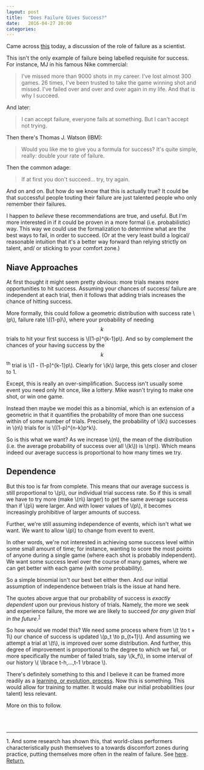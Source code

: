 ```yaml
---
layout: post
title:  "Does Failure Gives Success?"
date:   2016-04-27 20:00 
categories: 
---
```


Came across [this](http://www.nature.com/naturejobs/2010/101118/pdf/nj7322-467a.pdf) today, a discussion 
of the role of failure as a scientist.  

This isn't the only example of failure being labelled requisite for success. For instance, MJ in his famous Nike commercial:

>I've missed more than 9000 shots in my career. I've lost almost 300 games. 26 times, I've been trusted to take the game winning shot and missed. I've failed over and over and over again in my life. And that is why I succeed.

And later: 
    
>I can accept failure, everyone fails at something. But I can't accept not trying.
    
Then there's Thomas J. Watson (IBM): 

>Would you like me to give you a formula for success? It's quite simple, really: double your rate of failure. 
    
Then the common adage: 

>If at first you don't succeed... try, try again. 
    
And on and on. But how do we know that this is actually true? It could be that successful people touting their failure are just talented people who only remember their failures.

I happen to *believe* these recommendations are true, and useful. But I'm more interested in if it could be proven in a more formal (i.e. probabilistic) way. This way we could use the formalization to determine what are the best ways to fail, in order to succeed. (Or at the very least build a logical/ reasonable intuition that it's a better way forward than relying strictly on talent, and/ or sticking to your comfort zone.)   

## Niave Approaches

At first thought it might seem pretty obvious: more trials means more opportunities to hit success. Assuming your chances of success/ failure are independent at each trial, then it follows that adding trials increases the chance of hitting success. 

More formally, this could follow a geometric distribution with success rate \\(p\\), failure rate \\((1-p)\\), where your probability of needing $$k$$ trials to hit your first success is \\((1-p)^{k-1}p\\). And so by complement the chances of your having success by the $$k$$<sup>th</sup> trial is \\(1 - (1-p)^{k-1}p\\). Clearly for \\(k\\) large, this gets closer and closer to 1.

Except, this is really an over-simplification. Success isn't usually some event you need only hit once, like a lottery. Mike wasn't trying to make one shot, or win one game.

Instead then maybe we model this as a binomial, which is an extension of a geometric in that it quantifies the probability of more than one success within of some number of trials. Precisely, the probability of \\(k\\) successes in \\(n\\) trials for is \\((1-p)^{n-k}p^k\\). 

So is this what we want? As we increase \\(n\\), the mean of the distribution (i.e. the average probability of success over all \\(k\\)) is \\(np\\). Which means indeed our average success is proportional to how many times we try. 

## Dependence

But this too is far from complete. This means that our average success is still proportional to \\(p\\), our individual trial success rate. So if this is small we have to try more (make \\(n\\) larger) to get the same average success than if \\(p\\) were larger. And with lower values of \\(p\\), it becomes increasingly prohibitive of larger amounts of success.  

Further, we're still assuming independence of events, which isn't what we want. We want to allow \\(p\\) to change from event to event. 

In other words, we're not interested in achieving some success level within some small amount of time; for instance, wanting to score the most points of anyone during a single game (where each shot is probably independent). We want some success level over the course of many games, where we can get better with each game (with some probability). 

So a simple binomial isn't our best bet either then. And our initial assumption of independence between trials is the issue at hand here. 

The quotes above argue that our probability of success is *exactly dependent* upon our previous history of trials. Namely, the more we seek and experience failure, the more we are likely to succeed _for any given trial in the future_.<sup id="a1">[1](#f1)</sup>

So how would we model this? We need some process where from \\(t \to t + 1\\) our chance of success is updated \\(p\_t \to p\_{t+1}\\). And assuming we attempt a trial at \\(t\\), is improved over some distribution. And further, this degree of improvement is proportional to the degree to which we fail, or more specifically the number of failed trials, say \\(k_f\\), in some interval of our history \\( \lbrace t-h,...,t-1 \rbrace \\). 

There's definitely something to this and I believe it can be framed more readily as a [learning, or evolution, process](https://dash.harvard.edu/bitstream/handle/1/2643031/Valiant_Evolvability.pdf). Now this is something. This would allow for training to matter. It would make our initial probabilities (our talent) less relevant.

More on this to follow.

<br>
<br>  

------- 
<!---
<sup id="a1">[1](#f1)</sup> 
<a name="f1">1.</a> Aristotle said: "Excellence is an art won by training and habituation. We do not act rightly because we have virtue or excellence, but we rather have those because we have acted rightly. We are what we repeatedly do. Excellence, then, is not an act but a habit." In this context, I take this to mean: success is not an event; it is some indication, some sign, of an underlying practice/ habit. [Return.](#a1)


In other words, taking this model literally we would have to assume MJ was naturally talented from the start (had a high probability of success for each trial) since his success wouldn't have been possible if he. 

And further, looking at Watson's quote, he recommends doubling your rate of failure. Assuming he means doubling your average rate of failure \\(n(1-p) \to 2n(1-p)\\), this is the same as doubling your number of trials (since we wouldn't want to touch the individual failure rate<sup id="a2">[2](#f2)</sup>). This does double our success rate since \\(np\\) would become \\(2np\\); but still lies the issue that at small values of \\(p\\) a level of (average) success is more and more unlikely. Which in turn implies that inherent ability/ talent, that which determines our initial individual success rate, is highly limiting, and to a large degree determines our outcomes.

<a name="f2">2.</a> Doubling your individual trial rate of failure would decrease your individual trial success rate to \\(2p - 1\\).  
    \\[q + p = 1 \to q' + p' = 1\\]
    \\[q' = 2q = 2(1 - p)\\]
    \\[p' = 1 - q' = 1 - 2(1 - p) = 2p - 1.\\]
    Which means if your success rate is even a tad under 50/50, you'll never succeed: \\((2(0.49) - 1)\_+ \to 0 \\). [Return.](#a2)
-->

<a name="f1">1.</a> And some research has shown this, that world-class performers characteristically push themselves to a towards discomfort zones during practice, putting themselves more often in the realm of failure. See [here](http://nautil.us/issue/35/boundaries/not-all-practice-makes-perfect). [Return.](#a1)